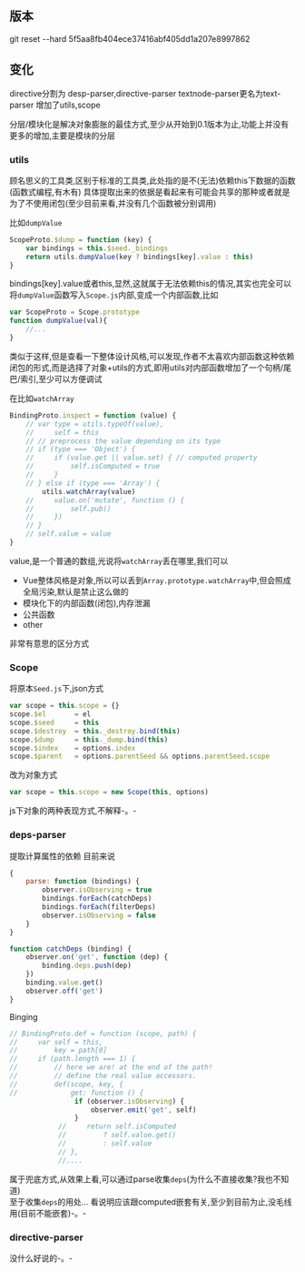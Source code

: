 ## 版本
git reset --hard 5f5aa8fb404ece37416abf405dd1a207e8997862

## 变化
directive分割为 desp-parser,directive-parser
textnode-parser更名为text-parser
增加了utils,scope

分层/模块化是解决对象膨胀的最佳方式,至少从开始到0.1版本为止,功能上并没有更多的增加,主要是模块的分层

### utils
顾名思义的工具类,区别于标准的工具类,此处指的是不(无法)依赖this下数据的函数(函数式编程,有木有)
具体提取出来的依据是看起来有可能会共享的那种或者就是为了不使用闭包(至少目前来看,并没有几个函数被分别调用)

比如`dumpValue`
```javascript
ScopeProto.$dump = function (key) {
    var bindings = this.$seed._bindings
    return utils.dumpValue(key ? bindings[key].value : this)
}
```
bindings[key].value或者this,显然,这就属于无法依赖this的情况,其实也完全可以将`dumpValue`函数写入`Scope.js`内部,变成一个内部函数,比如
```javascript
var ScopeProto = Scope.prototype
function dumpValue(val){
    //...
}
```
类似于这样,但是查看一下整体设计风格,可以发现,作者不太喜欢内部函数这种依赖闭包的形式,而是选择了对象+utils的方式,即用utils对内部函数增加了一个句柄/尾巴/索引,至少可以方便调试

在比如`watchArray`
```javascript
BindingProto.inspect = function (value) {
    // var type = utils.typeOf(value),
    //     self = this
    // // preprocess the value depending on its type
    // if (type === 'Object') {
    //     if (value.get || value.set) { // computed property
    //         self.isComputed = true
    //     }
    // } else if (type === 'Array') {
        utils.watchArray(value)
    //     value.on('mutate', function () {
    //         self.pub()
    //     })
    // }
    // self.value = value
}
```
value,是一个普通的数组,光说将`watchArray`丢在哪里,我们可以

* Vue整体风格是对象,所以可以丢到`Array.prototype.watchArray`中,但会照成全局污染,默认是禁止这么做的
* 模块化下的内部函数(闭包),内存泄漏
* 公共函数
* other

非常有意思的区分方式

### Scope
将原本`Seed.js`下,json方式
```javascript
var scope = this.scope = {}
scope.$el       = el
scope.$seed     = this
scope.$destroy  = this._destroy.bind(this)
scope.$dump     = this._dump.bind(this)
scope.$index    = options.index
scope.$parent   = options.parentSeed && options.parentSeed.scope
```
改为对象方式
```javascript
var scope = this.scope = new Scope(this, options)
```
js下对象的两种表现方式,不解释-。-

### deps-parser
提取计算属性的依赖
目前来说
```javascript
{
    parse: function (bindings) {
        observer.isObserving = true
        bindings.forEach(catchDeps)
        bindings.forEach(filterDeps)
        observer.isObserving = false
    }
}

function catchDeps (binding) {
    observer.on('get', function (dep) {
        binding.deps.push(dep)
    })
    binding.value.get()
    observer.off('get')
}
```
Binging
```javascript
// BindingProto.def = function (scope, path) {
//     var self = this,
//         key = path[0]
//     if (path.length === 1) {
//         // here we are! at the end of the path!
//         // define the real value accessors.
//         def(scope, key, {
//             get: function () {
                if (observer.isObserving) {
                    observer.emit('get', self)
                }
            //     return self.isComputed
            //         ? self.value.get()
            //         : self.value
            // },
            //....
```
属于兜底方式,从效果上看,可以通过parse收集`deps`(为什么不直接收集?我也不知道)    
至于收集`deps`的用处...
看说明应该跟computed嵌套有关,至少到目前为止,没毛线用(目前不能嵌套)-。-

### directive-parser
没什么好说的-。-